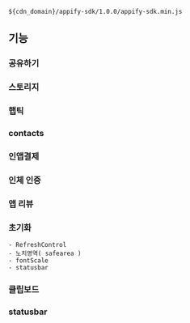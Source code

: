 ```
${cdn_domain}/appify-sdk/1.0.0/appify-sdk.min.js
```

## 기능

### 공유하기

### 스토리지

### 햅틱

### contacts

### 인앱결제

### 인체 인증

### 앱 리뷰

### 초기화

    - RefreshControl
    - 노치영역( safearea )
    - fontScale
    - statusbar

### 클립보드

### statusbar
